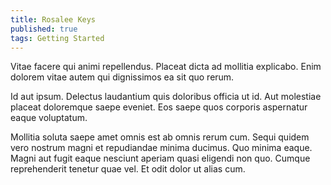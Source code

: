 ```yaml
---
title: Rosalee Keys
published: true
tags: Getting Started
---
```


Vitae facere qui animi repellendus. Placeat dicta ad mollitia explicabo. Enim dolorem vitae autem qui dignissimos ea sit quo rerum.

Id aut ipsum. Delectus laudantium quis doloribus officia ut id. Aut molestiae placeat doloremque saepe eveniet. Eos saepe quos corporis aspernatur eaque voluptatum.

Mollitia soluta saepe amet omnis est ab omnis rerum cum. Sequi quidem vero nostrum magni et repudiandae minima ducimus. Quo minima eaque. Magni aut fugit eaque nesciunt aperiam quasi eligendi non quo. Cumque reprehenderit tenetur quae vel. Et odit dolor ut alias cum.